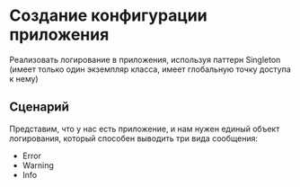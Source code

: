 # Создание конфигурации приложения

Реализовать логирование в приложения, используя паттерн Singleton (имеет только один экземпляр класса, имеет глобальную
точку доступа к нему)

## Сценарий

Представим, что у нас есть приложение, и нам нужен единый объект логирования, который способен выводить три вида
сообщения:

* Error
* Warning
* Info
